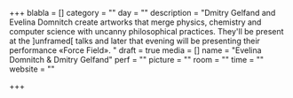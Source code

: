 +++
blabla = []
category = ""
day = ""
description = "Dmitry Gelfand and Evelina Domnitch create artworks that merge physics, chemistry and computer science with uncanny philosophical practices. They'll be present at the ]unframed[ talks and later that evening will be presenting their performance «Force Field». "
draft = true
media = []
name = "Evelina Domnitch & Dmitry Gelfand"
perf = ""
picture = ""
room = ""
time = ""
website = ""

+++
